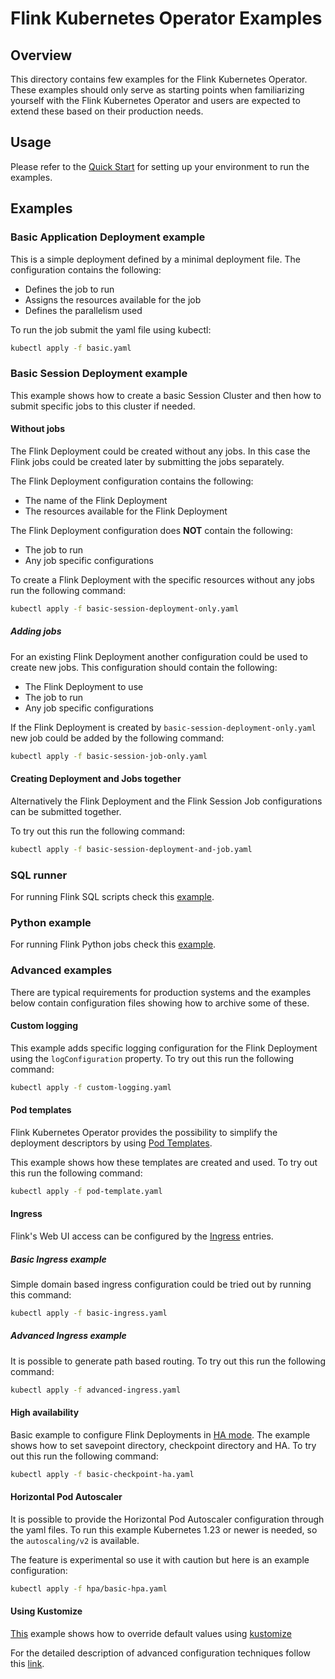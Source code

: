 <!--
Licensed to the Apache Software Foundation (ASF) under one
or more contributor license agreements.  See the NOTICE file
distributed with this work for additional information
regarding copyright ownership.  The ASF licenses this file
to you under the Apache License, Version 2.0 (the
"License"); you may not use this file except in compliance
with the License.  You may obtain a copy of the License at

  http://www.apache.org/licenses/LICENSE-2.0

Unless required by applicable law or agreed to in writing,
software distributed under the License is distributed on an
"AS IS" BASIS, WITHOUT WARRANTIES OR CONDITIONS OF ANY
KIND, either express or implied.  See the License for the
specific language governing permissions and limitations
under the License.
-->

# Flink Kubernetes Operator Examples

## Overview

This directory contains few examples for the Flink Kubernetes Operator.
These examples should only serve as starting points when familiarizing yourself with the
Flink Kubernetes Operator and users are expected to extend these based on their production needs.

## Usage

Please refer to the [Quick Start](https://nightlies.apache.org/flink/flink-kubernetes-operator-docs-main/docs/try-flink-kubernetes-operator/quick-start)
for setting up your environment to run the examples.

## Examples

### Basic Application Deployment example

This is a simple deployment defined by a minimal deployment file.
The configuration contains the following:
- Defines the job to run
- Assigns the resources available for the job
- Defines the parallelism used

To run the job submit the yaml file using kubectl:
```bash
kubectl apply -f basic.yaml
```

### Basic Session Deployment example

This example shows how to create a basic Session Cluster and then how to submit specific jobs to this cluster if needed.

#### Without jobs 

The Flink Deployment could be created without any jobs.
In this case the Flink jobs could be created later by submitting the jobs
separately.

The Flink Deployment configuration contains the following:
- The name of the Flink Deployment
- The resources available for the Flink Deployment

The Flink Deployment configuration does __NOT__ contain the following:
- The job to run
- Any job specific configurations

To create a Flink Deployment with the specific resources without any jobs run the following command:
```bash
kubectl apply -f basic-session-deployment-only.yaml
```

##### Adding jobs

For an existing Flink Deployment another configuration could be used to create new jobs.
This configuration should contain the following:
- The Flink Deployment to use
- The job to run
- Any job specific configurations

If the Flink Deployment is created by `basic-session-deployment-only.yaml` new job could be added
by the following command:
```bash
kubectl apply -f basic-session-job-only.yaml
```

#### Creating Deployment and Jobs together

Alternatively the Flink Deployment and the Flink Session Job configurations can be submitted together.

To try out this run the following command:
```bash
kubectl apply -f basic-session-deployment-and-job.yaml
```

### SQL runner

For running Flink SQL scripts check this [example](flink-sql-runner-example/README.md).

### Python example

For running Flink Python jobs check this [example](flink-python-example/README.md).

### Advanced examples

There are typical requirements for production systems and the examples below contain configuration files
showing how to archive some of these.

#### Custom logging

This example adds specific logging configuration for the Flink Deployment using the
`logConfiguration` property. To try out this run the following command:
```bash
kubectl apply -f custom-logging.yaml
```

#### Pod templates

Flink Kubernetes Operator provides the possibility to simplify the deployment descriptors by using
[Pod Templates](https://nightlies.apache.org/flink/flink-kubernetes-operator-docs-main/docs/custom-resource/pod-template/).

This example shows how these templates are created and used. To try out this run the following command:
```bash
kubectl apply -f pod-template.yaml
```

#### Ingress

Flink's Web UI access can be configured by the
[Ingress](https://nightlies.apache.org/flink/flink-kubernetes-operator-docs-main/docs/operations/ingress/)
entries.

##### Basic Ingress example

Simple domain based ingress configuration could be tried out by running this command:
```bash
kubectl apply -f basic-ingress.yaml
```

##### Advanced Ingress example

It is possible to generate path based routing. To try out this run the following command:
```bash
kubectl apply -f advanced-ingress.yaml
```

#### High availability

Basic example to configure Flink Deployments in
[HA mode](https://nightlies.apache.org/flink/flink-docs-release-1.15/docs/deployment/ha/overview/).
The example shows how to set savepoint directory, checkpoint directory and HA. To try out this run the following command:
```bash
kubectl apply -f basic-checkpoint-ha.yaml
```

#### Horizontal Pod Autoscaler

It is possible to provide the Horizontal Pod Autoscaler configuration through the yaml files.
To run this example Kubernetes 1.23 or newer is needed, so the `autoscaling/v2` is available.

The feature is experimental so use it with caution but here is an example configuration:
```bash
kubectl apply -f hpa/basic-hpa.yaml
```

#### Using Kustomize

[This](kustomize) example shows
how to override default values using [kustomize](https://kustomize.io/)

For the detailed description of advanced configuration techniques follow this 
[link](https://nightlies.apache.org/flink/flink-kubernetes-operator-docs-main/docs/operations/helm/#advanced-customization-techniques).

